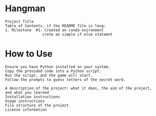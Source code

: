 # Hangman

    Project Title
    Table of Contents, if the README file is long:
    1. Milestone  #1: Created an conda enironment
                     crete an simple if else statemnt
    
    
# How to Use

    Ensure you have Python installed on your system.
    Copy the provided code into a Python script.
    Run the script, and the game will start.
    Follow the prompts to guess letters of the secret word.
    
    A description of the project: what it does, the aim of the project, and what you learned
    Installation instructions
    Usage instructions
    File structure of the project
    License information
